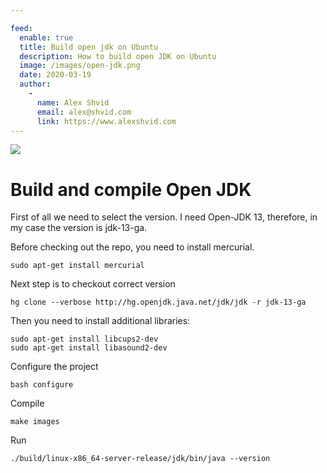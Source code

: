 ```yaml
---

feed:
  enable: true
  title: Build open jdk on Ubuntu
  description: How to build open JDK on Ubuntu
  image: /images/open-jdk.png
  date: 2020-03-19
  author:
    -
      name: Alex Shvid
      email: alex@shvid.com
      link: https://www.alexshvid.com
---
```


![](/images/open-jdk.png)

# Build and compile Open JDK

First of all we need to select the version. I need Open-JDK 13, therefore, in my case the version is jdk-13-ga.

Before checking out the repo, you need to install mercurial.

```
sudo apt-get install mercurial
```

Next step is to checkout correct version
```
hg clone --verbose http://hg.openjdk.java.net/jdk/jdk -r jdk-13-ga
```

Then you need to install additional libraries:
```
sudo apt-get install libcups2-dev
sudo apt-get install libasound2-dev
```

Configure the project
```
bash configure
```

Compile
```
make images
```

Run
```
./build/linux-x86_64-server-release/jdk/bin/java --version
```




